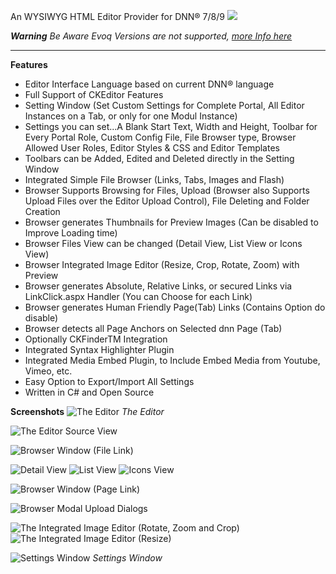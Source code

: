 ﻿An WYSIWYG HTML Editor Provider for DNN® 7/8/9
![](http://www.watchersnet.de/Portals/0/LogoCKEditor.png)

_**Warning** Be Aware Evoq Versions are not supported, [more Info here](https://dnnckeditor.codeplex.com/workitem/7873)_

* * *

**Features**

*   Editor Interface Language based on current DNN® language
*   Full Support of CKEditor Features
*   Setting Window (Set Custom Settings for Complete Portal, All Editor Instances on a Tab, or only for one Modul Instance)
*   Settings you can set...A Blank Start Text, Width and Height, Toolbar for Every Portal Role, Custom Config File, File Browser type, Browser Allowed User Roles, Editor Styles & CSS and Editor Templates
*   Toolbars can be Added, Edited and Deleted directly in the Setting Window
*   Integrated Simple File Browser (Links, Tabs, Images and Flash)
*   Browser Supports Browsing for Files, Upload (Browser also Supports Upload Files over the Editor Upload Control), File Deleting and Folder Creation
*   Browser generates Thumbnails for Preview Images (Can be disabled to Improve Loading time)
*   Browser Files View can be changed (Detail View, List View or Icons View)
*   Browser Integrated Image Editor (Resize, Crop, Rotate, Zoom) with Preview
*   Browser generates Absolute, Relative Links, or secured Links via LinkClick.aspx Handler (You can Choose for each Link)
*   Browser generates Human Friendly Page(Tab) Links (Contains Option do disable)
*   Browser detects all Page Anchors on Selected dnn Page (Tab)
*   Optionally CKFinderTM Integration
*   Integrated Syntax Highlighter Plugin
*   Integrated Media Embed Plugin, to Include Embed Media from Youtube, Vimeo, etc.
*   Easy Option to Export/Import All Settings
*   Written in C# and Open Source

**Screenshots**
![The Editor](http://www.watchersnet.de/Portals/0/screenshots/dnn/ScreenShotCKEditorProvider.jpg "The Editor")
_The Editor_

![The Editor Source View](http://www.watchersnet.de/Portals/0/screenshots/dnn/CKEditorSourceView.png "The Editor Source View")

![Browser Window (File Link)](http://www.watchersnet.de/Portals/0/screenshots/dnn/CKEditorBrowser.jpg "Browser Window (File Link)")

![Detail View](http://www.watchersnet.de/Portals/0/screenshots/dnn/CKEditordetailview.png "Detail View")
![List View](http://www.watchersnet.de/Portals/0/screenshots/dnn/CKEditorlistview.png "List View")
![Icons View](http://www.watchersnet.de/Portals/0/screenshots/dnn/CKEditoriconsview.png "Icons View")

![Browser Window (Page Link)](http://www.watchersnet.de/Portals/0/screenshots/dnn/CKEditorBrowser2.jpg "Browser Window (Page Link)")

![Browser Modal Upload Dialogs](http://www.watchersnet.de/Portals/0/screenshots/dnn/dnnUploadDialog.png "Browser Modal Upload Dialogs")

![The Integrated Image Editor (Rotate, Zoom and Crop)](http://www.watchersnet.de/Portals/0/screenshots/dnn/CKEditorImageEditor.jpg "The Integrated Image Editor (Rotate, Zoom and Crop)")![The Integrated Image Editor (Resize)](http://www.watchersnet.de/Portals/0/screenshots/dnn/CKEditorImageEditor2.jpg "The Integrated Image Editor (Resize)")

![Settings Window](http://www.watchersnet.de/Portals/0/screenshots/dnn/CKEditorSettings.jpg "Settings Window")
_Settings Window_
